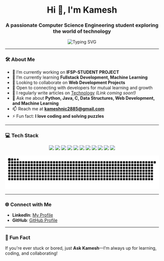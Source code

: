 <h1 align="center">Hi 👋, I'm Kamesh</h1>
<h3 align="center">A passionate Computer Science Engineering student exploring the world of technology</h3>

<p align="center">
  <img src="https://readme-typing-svg.demolab.com?font=Fira+Code&weight=500&size=20&pause=1000&width=435&lines=Fullstack+Developer;Machine+Learning+Enthusiast;Open+to+Collaboration;Passionate+Learner" alt="Typing SVG" />
</p>


---

### 🛠️ About Me

- 🔭 I’m currently working on **IFSP-STUDENT PROJECT**
- 🌱 I’m currently learning **Fullstack Development, Machine Learning**
- 👯 Looking to collaborate on **Web Development Projects**
- 🤝 Open to connecting with developers for mutual learning and growth
- 📝 I regularly write articles on [Technology](#) *(Link coming soon!)*
- 💬 Ask me about **Python, Java, C, Data Structures, Web Development, and Machine Learning**
- 📫 Reach me at **kameshnic2885@gmail.com**
- ⚡ Fun fact: **I love coding and solving puzzles**

---


### 💻 Tech Stack

<p align="center">
  <img src="https://img.shields.io/badge/c-%2300599C.svg?style=for-the-badge&logo=c&logoColor=white" />
  <img src="https://img.shields.io/badge/java-%23ED8B00.svg?style=for-the-badge&logo=openjdk&logoColor=white" />
  <img src="https://img.shields.io/badge/javascript-%23323330.svg?style=for-the-badge&logo=javascript&logoColor=%23F7DF1E" />
  <img src="https://img.shields.io/badge/react-%2320232a.svg?style=for-the-badge&logo=react&logoColor=%2361DAFB" />
  <img src="https://img.shields.io/badge/html5-%23E34F26.svg?style=for-the-badge&logo=html5&logoColor=white" />
  <img src="https://img.shields.io/badge/css3-%231572B6.svg?style=for-the-badge&logo=css3&logoColor=white" />
  <img src="https://img.shields.io/badge/python-3670A0?style=for-the-badge&logo=python&logoColor=ffdd54" />
  <img src="https://img.shields.io/badge/mysql-4479A1.svg?style=for-the-badge&logo=mysql&logoColor=white" />
  <img src="https://img.shields.io/badge/mongodb-%234ea94b.svg?style=for-the-badge&logo=mongodb&logoColor=white" />
  <img src="https://img.shields.io/badge/node.js-6DA55F?style=for-the-badge&logo=node.js&logoColor=white" />
  <img src="https://img.shields.io/badge/git-%23F05033.svg?style=for-the-badge&logo=git&logoColor=white" />
</p>

<!-- Snake -->
<div align="center">
    
  ![snake gif](https://github.com/TechnologyHell/TechnologyHell/blob/output/github-snake-dark.svg)
</div>


---

### 🌐 Connect with Me

- **LinkedIn**: [My Profile](https://linkedin.com/in/kamesh-s-b71359271)
- **GitHub**: [GitHub Profile](https://github.com/technologyhell)

---

### 🌟 Fun Fact
If you're ever stuck or bored, just **Ask Kamesh**—I’m always up for learning, coding, and collaborating!
